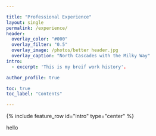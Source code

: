 ```yaml
---

title: "Professional Experience"
layout: single
permalink: /experience/
header:
  overlay_color: "#000"
  overlay_filter: "0.5"
  overlay_image: /photos/better header.jpg
  overlay_caption: "North Cascades with the Milky Way"
intro: 
  - excerpt: 'This is my breif work history'.

author_profile: true

toc: true
toc_label: "Contents"

---
```

{% include feature_row id="intro" type="center" %}

hello
